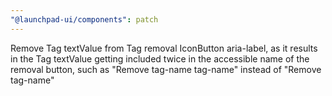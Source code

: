 ```yaml
---
"@launchpad-ui/components": patch
---
```


Remove Tag textValue from Tag removal IconButton aria-label, as it results in the Tag textValue getting included twice in the accessible name of the removal button, such as "Remove tag-name tag-name" instead of "Remove tag-name"
